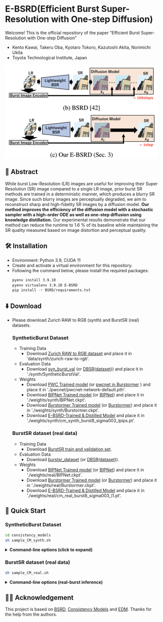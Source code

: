 # E-BSRD(Efficient Burst Super-Resolution with One-step Diffusion)
Welcome! This is the official repository of the paper ”Efficient Burst Super-Resolution with One-step Diffusion”
- Kento Kawai, Takeru Oba, Kyotaro Tokoro, Kazutoshi Akita, Norimichi Ukita
- Toyota Technological Institute, Japan

![Top page](img/E-BSRD_fig1.png)

## 📄 Abstract
While burst Low-Resolution (LR) images are useful for improving their Super Resolution (SR) image compared to a single LR image, prior burst SR methods are trained in a deterministic manner, which produces a blurry SR image. Since such blurry images are perceptually degraded, we aim to reconstruct sharp and high-fidelity SR images by a diffusion model. **Our method improves the efficiency of the diffusion model with a stochastic sampler with a high-order ODE as well as one-step diffusion using knowledge distillation.** Our experimental results demonstrate that our method can reduce the runtime to 1.6 % of its baseline while maintaining the SR quality measured based on image distortion and perceptual quality.


## 🛠️ Installation
- Environment: Python 3.9, CUDA 11
- Create and activate a virtual environment for this repository.
- Following the command below, please install the required packages:
   ~~~bash
   pyenv install 3.9.10
   pyenv virtualenv 3.9.10 E-BSRD
   pip install -r BSRD/requirements.txt
   ~~~
## ⬇️ Download
- Please download Zurich RAW to RGB (synth) and BurstSR (real) datasets.
   ### SyntheticBurst Dataset
   - Training Data
      - Download [Zurich RAW to RGB dataset](http://people.ee.ethz.ch/~ihnatova/pynet.html#dataset) and place it in 'data/synth/zurich-raw-to-rgb'.
   - Evaluation Data
      - Download [syn_burst_val](https://data.vision.ee.ethz.ch/bhatg/syn_burst_val.zip) (or [DBSR](https://github.com/goutamgmb/deep-burst-sr)([dataset](https://drive.google.com/file/d/1DHu3-_tGSc_8Wwwu6sHFaPtmd9ymd0rZ/view))) and place it in './synth/SyntheticBurstVal'.
   - Weights
      - Download [PWC Trained model](https://data.vision.ee.ethz.ch/bhatg/pwcnet-network-default.pth) (or [pwcnet in Burstormer](https://github.com/akshaydudhane16/Burstormer/tree/main/Burst%20Super-resolution/pwcnet) ) and place it in './pwcnet/pwcnet-network-default.pth'.
      - Download [BIPNet Trained model](https://mbzuaiac-my.sharepoint.com/:u:/g/personal/akshay_dudhane_mbzuai_ac_ae/EYlxq0X49fRGiFD3kMxnM6IB7VNtwhd3atNr4oc1b1psbA?e=pLN14I) (or [BIPNet](https://github.com/akshaydudhane16/BIPNet/tree/main)) and place it in './weights/synth/BIPNet.ckpt'.
      - Download [Burstormer Trained model](https://drive.google.com/file/d/1E_6NdmzNjaEpxlrN06SQ9JAyOvGG5wA4/view?usp=sharing) (or [Burstormer](https://github.com/akshaydudhane16/Burstormer/tree/main)) and place it in './weights/synth/Burstormer.ckpt'.
      - Download [E-BSRD-Trained & Distilled Model](https://drive.google.com/file/d/1gePHm-ZnZREBDGMXV5y6GDHdIxVL73h0/view?usp=sharing) and place it in './weights/synth/cm_synth_burst8_sigma003_lpips.pt'.
   ### BurstSR dataset (real data)
   - Training Data
      - Download [BurstSR train and validation set](https://github.com/goutamgmb/NTIRE21_BURSTSR/blob/master/burstsr_links.md).
   - Evaluation Data
      - Download [burstsr_dataset](https://data.vision.ee.ethz.ch/bhatg/BurstSRChallenge/val.zip) (or [DBSR](https://github.com/goutamgmb/deep-burst-sr)([dataset](https://drive.google.com/drive/folders/1A8FytFrYP-y7pZZhfFxVRzEPwcKl-Cp7))).
   - Weights
      - Download [BIPNet Trained model](https://mbzuaiac-my.sharepoint.com/:u:/g/personal/akshay_dudhane_mbzuai_ac_ae/EX4h9sC8zvtPkoHQkvTY8VABxF2C4agXqL9HENW1_7Td9Q?e=XIXchy) (or [BIPNet](https://github.com/akshaydudhane16/BIPNet/tree/main)) and place it in './weights/real/BIPNet.ckpt'.
      - Download [Burstormer Trained model](https://drive.google.com/file/d/1ME1WuRaL3Bv7tBlbcO5hY-pOZ5439E0C/view?usp=sharing) (or [Burstormer](https://github.com/akshaydudhane16/Burstormer/tree/main)) and place it in './weights/real/Burstormer.ckpt'.
      - Download [E-BSRD-Trained & Distilled Model](https://drive.google.com/file/d/1vmr5tNf243CRyYUfB7WEldrX7Ki00kL_/view?usp=sharing) and place it in './weights/real/cm_real_burst8_sigma003_l1.pt'.

## 🚀 Quick Start
   ### SyntheticBurst Dataset
   ~~~bash
   cd consistency_models
   sh sample_CM_synth.sh
   ~~~
   <details>
   <summary><strong>Command-line options (click to expand)</strong></summary>
   - **`--steps`**   
   Total number of diffusion steps (40 in the paper).

   - **`TS`**   
   Comma-separated indices used to split the diffusion schedule defined by `--steps`  
   (the paper uses `"0,39"`). For a two-step run, set `"0,19,39"`.

   - **`--sigma_max`**   
   Maximum noise level (≈ 0.01 – 0.03); 0.03 gave the best results in our experiments.

   - **`--input_path`**   
   Path to the input dataset.

   - **`--model_path`**   
   Path to the E-BSRD-Trained & Distilled Model.

   - **`--burstormer_weight`**   
   Path to the Burstormer checkpoint for Lightweight BSR model (e.g. `Burstormer_synth.ckpt`).

   - **`--bip_weight`**   
   Path to the BIPNet checkpoint for Lightweight BSR model (e.g. `BIPNet_synth.ckpt`).

   - **`GPU_ID`**   
   ID of the GPU to run inference on.

   </details>

   ### BurstSR dataset (real data)
   ~~~bash
   sh sample_CM_real.sh
   ~~~
   <details>
   <summary><strong>Command-line options (real-burst inference)</strong></summary>

   - **`--steps`**  
   Total number of diffusion steps (40 in the paper).

   - **`TS`**  
   Comma-separated indices that split the schedule defined by `--steps`
   (the paper uses `"0,39"`).  
   For a two-step run, set `"0,19,39"`, and so on.

   - **`--sigma_max`**  
   Maximum noise level (≈ 0.01 – 0.03); 0.03 gave the best results.

   - **`--input_path`**   
   Path to the input dataset.

   - **`--model_path`**   
   Path to the E-BSRD-Trained & Distilled Model.

   - **`--burstormer_weight`**  
   Path to the Burstormer checkpoint for Lightweight BSR model (e.g. `Burstormer_real.ckpt`).

   - **`--bip_weight`**  
   Path to the BIPNet checkpoint for Lightweight BSR model (e.g. `BIPNet_real.ckpt`).

   - **`GPU_ID`**  
   ID of the GPU to run inference on.

   </details>

## 🙇‍♂️ Acknowledgement
This project is based on [BSRD](https://github.com/placerkyo/BSRD/blob/main/README.md), [Consistency Models](https://github.com/openai/consistency_models) and [EDM](https://github.com/NVlabs/edm). Thanks for the help from the authors.

